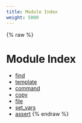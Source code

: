```yaml
---
title: Module Index
weight: 5000
---
```


{% raw %}
# Module Index

- [find](./find.html)
- [template](./template.html)
- [command](./command.html)
- [copy](./copy.html)
- [file](./file.html)
- [set_vars](./set_vars.html)
- [assert](./assert.html)
{% endraw %}